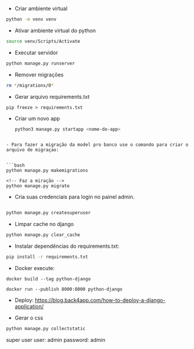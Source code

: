 
- Criar ambiente virtual

```bash
python -m venv venv
```

- Ativar ambiente virtual do python

```bash
source venv/Scripts/Activate
```
- Executar servidor
```bash
python manage.py runserver
```

- Remover migrações
```bash
rm */migrations/0*
```
- Gerar arquivo requirements.txt

```bashpython manage.py runserver
pip freeze > requirements.txt
```

- Criar um novo app
  ```bash
  python3 manage.py startapp <nome-do-app>
```

- Para fazer a migração da model pro banco use o comando para criar o arquivo de migraçao:


```bash
python manage.py makemigrations

<!-- Faz a miração -->
python manage.py migrate

```

- Cria suas credenciais para login no painel admin.

```bash

python manage.py createsuperuser
```

- Limpar cache no django

```bash
python manage.py clear_cache
```
- Instalar dependências do requirements.txt:

```bash
pip install -r requirements.txt
```

- Docker
execute:
```
docker build --tag python-django

docker run --publish 8000:8000 python-django
```
- Deploy:
https://blog.back4app.com/how-to-deploy-a-django-application/

- Gerar o css
```bash
python manage.py collectstatic
```

super user
user: admin
password: admin